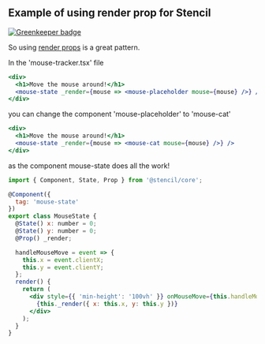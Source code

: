 ## Example of using render prop for Stencil

[![Greenkeeper badge](https://badges.greenkeeper.io/jagreehal/stencil-render-prop.svg)](https://greenkeeper.io/)

So using [render props](https://reactjs.org/docs/render-props.html) is a great pattern.

In the 'mouse-tracker.tsx' file

```jsx
<div>
  <h1>Move the mouse around!</h1>
  <mouse-state _render={mouse => <mouse-placeholder mouse={mouse} />} />
</div>
```

you can change the component 'mouse-placeholder' to 'mouse-cat'

```jsx
<div>
  <h1>Move the mouse around!</h1>
  <mouse-state _render={mouse => <mouse-cat mouse={mouse} />} />
</div>
```

as the component mouse-state does all the work!

```jsx
import { Component, State, Prop } from '@stencil/core';

@Component({
  tag: 'mouse-state'
})
export class MouseState {
  @State() x: number = 0;
  @State() y: number = 0;
  @Prop() _render;

  handleMouseMove = event => {
    this.x = event.clientX;
    this.y = event.clientY;
  };
  render() {
    return (
      <div style={{ 'min-height': '100vh' }} onMouseMove={this.handleMouseMove}>
        {this._render({ x: this.x, y: this.y })}
      </div>
    );
  }
}
```
